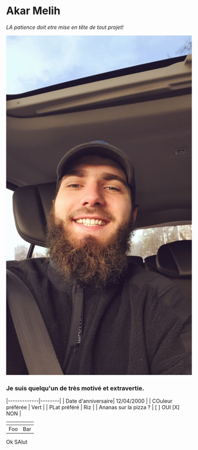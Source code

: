 # Akar Melih
*LA patience doit etre mise en tête de tout projet!*

![Akar Melih](/image/moi.jpg "Titre de l'image")

### Je suis quelqu'un de très motivé et extravertie.
|-------------|--------|
| Date d'anniversaire| 12/04/2000 |
| COuleur préférée | Vert |
| PLat préféré | Riz |
| Ananas sur la pizza ? | [ ] OUI [X] NON |

| <!-- -->    | <!-- -->    |
|-------------|-------------|
| Foo         | Bar         |

Ok
SAlut